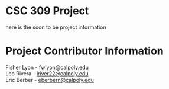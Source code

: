 # CSC 309 Project
here is the soon to be project information

# Project Contributor Information
Fisher Lyon - fwlyon@calpoly.edu <br/>
Leo Rivera  - lriver22@calpoly.edu <br/>
Eric Berber - eberbern@calpoly.edu <br/>
